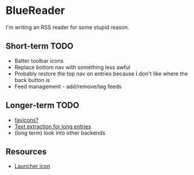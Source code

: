 # BlueReader

I'm writing an RSS reader for some stupid reason.

## Short-term TODO

* Batter toolbar icons
* Replace bottom nav with something less awful
* Probably restore the top nav on entries because I don't like where the back button is
* Feed management - add/remove/tag feeds

## Longer-term TODO

* [favicons?](http://codingclues.eu/2009/retrieve-the-favicon-for-any-url-thanks-to-google/)
* [Text extraction for long entries](https://mercury.postlight.com/web-parser/)
* (long term) look into other backends

## Resources

* [Launcher icon](https://romannurik.github.io/AndroidAssetStudio/icons-launcher.html#foreground.type=clipart&foreground.clipart=rss_feed&foreground.space.trim=1&foreground.space.pad=0.35&foreColor=rgb(255%2C%20255%2C%20255)&backColor=rgb(33%2C%20150%2C%20243)&crop=0&backgroundShape=square&effects=none&name=ic_launcher)



